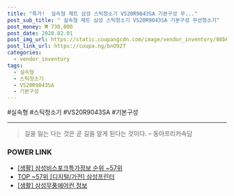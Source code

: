 ```yaml
--- 
title: "특가!  실속형 제트 삼성 스틱청소기 VS20R9043SA 기본구성 무..." 
post_sub_title: " 실속형 제트 삼성 스틱청소기 VS20R9043SA 기본구성 무선청소기" 
post_money: ₩ 730,000 
post_date: 2020.02.01 
post_img_url: https://static.coupangcdn.com/image/vendor_inventory/08b6/174845c8f060d782d3006b22dbc36146e1201c6d0da1502b5177f473e530.png 
post_link_url: https://coupa.ng/bnO92T 
categories: 
  - vendor_inventory 
tags: 
  - 실속형 
  - 스틱청소기 
  - VS20R9043SA 
  - 기본구성 
--- 
```

  #실속형 #스틱청소기 #VS20R9043SA #기본구성 
<hr> 

> 길을 잃는 다는 것은 곧 길을 알게 된다는 것이다. – 동아프리카속담 


### POWER LINK

* <a href="https://blog.naver.com/sakai111/221770956363" target="_blank"> [생활] 삼성비스포크특가정보 순위 ~57위</a>
* <a href="https://blog.naver.com/an0733/221791198909" target="_blank"> TOP ~57위 [디지털/가전] 삼성프린터</a>
* <a href="https://blog.naver.com/sakai111/221763799544" target="_blank"> [생활] 삼성무풍에어컨 정보 </a>
